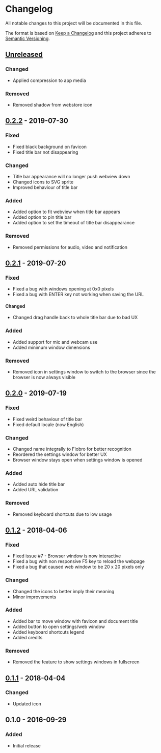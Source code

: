 # Changelog
All notable changes to this project will be documented in this file.

The format is based on [Keep a Changelog](http://keepachangelog.com/en/1.0.0/)
and this project adheres to [Semantic Versioning](http://semver.org/spec/v2.0.0.html).

## [Unreleased]
### Changed
- Applied compression to app media

### Removed
- Removed shadow from webstore icon



## [0.2.2] - 2019-07-30
### Fixed
- Fixed black background on favicon
- Fixed title bar not disappearing

### Changed
- Title bar appearance will no longer push webview down
- Changed icons to SVG sprite
- Improved behaviour of title bar

### Added
- Added option to fit webview when title bar appears
- Added option to pin title bar
- Added option to set the timeout of title bar disappearance

### Removed
- Removed permissions for audio, video and notification



## [0.2.1] - 2019-07-20
### Fixed
- Fixed a bug with windows opening at 0x0 pixels
- Fixed a bug with ENTER key not working when saving the URL

#### Changed
- Changed drag handle back to whole title bar due to bad UX

### Added
- Added support for mic and webcam use
- Added minimum window dimensions

### Removed
- Removed icon in settings window to switch to the browser since the browser is now always visible



## [0.2.0] - 2019-07-19
### Fixed
- Fixed weird behaviour of title bar
- Fixed default locale (now English)

### Changed
- Changed name integrally to Flobro for better recognition
- Reordered the settings window for better UX
- Browser window stays open when settings window is opened

### Added
- Added auto hide title bar
- Added URL validation

### Removed
- Removed keyboard shortcuts due to low usage



## [0.1.2] - 2018-04-06
### Fixed
- Fixed issue #7 - Browser window is now interactive
- Fixed a bug with non responsive F5 key to reload the webpage
- Fixed a bug that caused web window to be 20 x 20 pixels only

### Changed
- Changed the icons to better imply their meaning
- Minor improvements

### Added
- Added bar to move window with favicon and document title
- Added button to open settings/web window
- Added keyboard shortcuts legend
- Added credits

### Removed
- Removed the feature to show settings windows in fullscreen



## [0.1.1] - 2018-04-04
### Changed
- Updated icon



## 0.1.0 - 2016-09-29
### Added
- Initial release

[Unreleased]: https://github.com/cornips/flobro/compare/0.2.2...develop
[0.2.2]: https://github.com/cornips/flobro/compare/0.2.1...0.2.2
[0.2.1]: https://github.com/cornips/flobro/compare/0.2.0...0.2.1
[0.2.0]: https://github.com/cornips/flobro/compare/0.1.2...0.2.0
[0.1.2]: https://github.com/cornips/flobro/compare/0.1.1...0.1.2
[0.1.1]: https://github.com/cornips/flobro/compare/0.1.0...0.1.1
